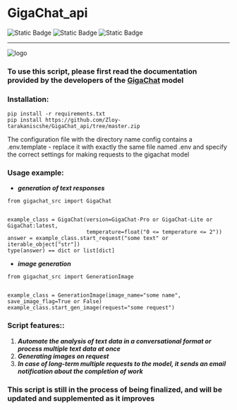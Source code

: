 # GigaChat_api
![Static Badge](https://img.shields.io/badge/3.11-blue?label=Python)
![Static Badge](https://img.shields.io/badge/aiohttp-orange)
![Static Badge](https://img.shields.io/badge/asyncio-orange)

__________________________________________________

![logo](https://spark.ru/upload/other/b_64f789cc472b4.jpg)

### To use this script, please first read the documentation provided by the developers of the [GigaChat](https://developers.sber.ru/docs/ru/gigachat/individuals-quickstart) model

### Installation:
```
pip install -r requirements.txt
pip install https://github.com/Zloy-tarakaniscshe/GigaChat_api/tree/master.zip
```

The configuration file with the directory name config contains a .env.template - replace it with exactly the same file 
named .env and specify the correct settings for making requests to the gigachat model

### Usage example:
* ***generation of text responses***
```
from gigachat_src import GigaChat


example_class = GigaChat(version=GigaChat-Pro or GigaChat-Lite or GigaChat:latest,
                         temperature=float("0 <= temperature <= 2"))
answer = example_class.start_request("some text" or iterable_object["str"])
type(answer) == dict or list[dict]
```

* ***image generation***
```
from gigachat_src import GenerationImage


example_class = GenerationImage(image_name="some name", save_image_flag=True or False)
example_class.start_gen_image(request="some request")
```

### Script features::
1) ___Automate the analysis of text data in a conversational format or process multiple text data at once___
2) ___Generating images on request___
3) ___In case of long-term multiple requests to the model, it sends an email notification about the completion of work___ 


### This script is still in the process of being finalized, and will be updated and supplemented as it improves
